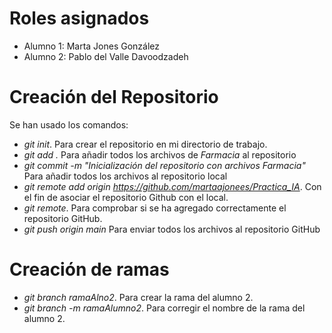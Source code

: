 # Roles asignados
- Alumno 1: Marta Jones González
- Alumno 2: Pablo del Valle Davoodzadeh

# Creación del Repositorio
Se han usado los comandos:
- _git init_. Para crear el repositorio en mi directorio de trabajo.
- _git add ._ Para añadir todos los archivos de _Farmacia_ al repositorio
- _git commit -m "Inicialización del repositorio con archivos Farmacia"_ Para añadir todos los archivos al repositorio local
- _git remote add origin https://github.com/martaajonees/Practica_IA_. Con el fin de asociar el repositorio Github con el local.
- _git remote_. Para comprobar si se ha agregado correctamente el repositorio GitHub.
- _git push origin main_ Para enviar todos los archivos al repositorio GitHub
  
# Creación de ramas
- _git branch ramaAlno2_. Para crear la rama del alumno 2.
- _git branch -m ramaAlumno2_. Para corregir el nombre de la rama del alumno 2.
